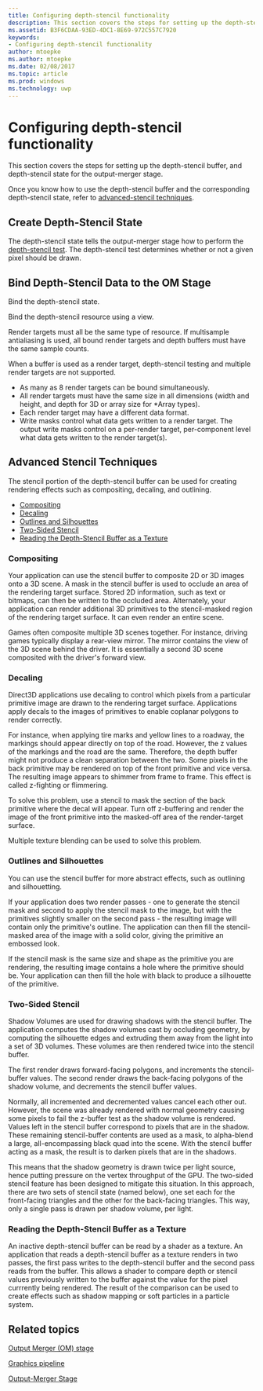 ---title: Configuring depth-stencil functionalitydescription: This section covers the steps for setting up the depth-stencil buffer, and depth-stencil state for the output-merger stage.ms.assetid: B3F6CDAA-93ED-4DC1-8E69-972C557C7920keywords:- Configuring depth-stencil functionalityauthor: mtoepkems.author: mtoepkems.date: 02/08/2017ms.topic: articlems.prod: windowsms.technology: uwp---# <span id="direct3dconcepts.configuring_depth-stencil_functionality"></span>Configuring depth-stencil functionalityThis section covers the steps for setting up the depth-stencil buffer, and depth-stencil state for the output-merger stage.Once you know how to use the depth-stencil buffer and the corresponding depth-stencil state, refer to [advanced-stencil techniques](#advanced-stencil-techniques).## <span id="Create_Depth_Stencil_State"></span><span id="create_depth_stencil_state"></span><span id="CREATE_DEPTH_STENCIL_STATE"></span>Create Depth-Stencil StateThe depth-stencil state tells the output-merger stage how to perform the [depth-stencil test](https://msdn.microsoft.com/library/windows/desktop/bb205120). The depth-stencil test determines whether or not a given pixel should be drawn.## <span id="Bind_Depth_Stencil_to_the_OM_Stage"></span><span id="bind_depth_stencil_to_the_om_stage"></span><span id="BIND_DEPTH_STENCIL_TO_THE_OM_STAGE"></span>Bind Depth-Stencil Data to the OM StageBind the depth-stencil state.Bind the depth-stencil resource using a view.Render targets must all be the same type of resource. If multisample antialiasing is used, all bound render targets and depth buffers must have the same sample counts.When a buffer is used as a render target, depth-stencil testing and multiple render targets are not supported.-   As many as 8 render targets can be bound simultaneously.-   All render targets must have the same size in all dimensions (width and height, and depth for 3D or array size for \*Array types).-   Each render target may have a different data format.-   Write masks control what data gets written to a render target. The output write masks control on a per-render target, per-component level what data gets written to the render target(s).## <span id="Advanced_Stencil_Techniques"></span><span id="advanced_stencil_techniques"></span><span id="ADVANCED_STENCIL_TECHNIQUES"></span><span id="advanced-stencil-techniques"></span>Advanced Stencil TechniquesThe stencil portion of the depth-stencil buffer can be used for creating rendering effects such as compositing, decaling, and outlining.-   [Compositing](#compositing)-   [Decaling](#decaling)-   [Outlines and Silhouettes](#outlines-and-silhouettes)-   [Two-Sided Stencil](#two-sided-stencil)-   [Reading the Depth-Stencil Buffer as a Texture](#reading-the-depth-stencil-buffer-as-a-texture)### <span id="Compositing"></span><span id="compositing"></span><span id="COMPOSITING"></span>CompositingYour application can use the stencil buffer to composite 2D or 3D images onto a 3D scene. A mask in the stencil buffer is used to occlude an area of the rendering target surface. Stored 2D information, such as text or bitmaps, can then be written to the occluded area. Alternately, your application can render additional 3D primitives to the stencil-masked region of the rendering target surface. It can even render an entire scene.Games often composite multiple 3D scenes together. For instance, driving games typically display a rear-view mirror. The mirror contains the view of the 3D scene behind the driver. It is essentially a second 3D scene composited with the driver's forward view.### <span id="Decaling"></span><span id="decaling"></span><span id="DECALING"></span>DecalingDirect3D applications use decaling to control which pixels from a particular primitive image are drawn to the rendering target surface. Applications apply decals to the images of primitives to enable coplanar polygons to render correctly.For instance, when applying tire marks and yellow lines to a roadway, the markings should appear directly on top of the road. However, the z values of the markings and the road are the same. Therefore, the depth buffer might not produce a clean separation between the two. Some pixels in the back primitive may be rendered on top of the front primitive and vice versa. The resulting image appears to shimmer from frame to frame. This effect is called z-fighting or flimmering.To solve this problem, use a stencil to mask the section of the back primitive where the decal will appear. Turn off z-buffering and render the image of the front primitive into the masked-off area of the render-target surface.Multiple texture blending can be used to solve this problem.### <span id="Outlines_and_Silhouettes"></span><span id="outlines_and_silhouettes"></span><span id="OUTLINES_AND_SILHOUETTES"></span><span id="outlines-and-silhouettes">Outlines and SilhouettesYou can use the stencil buffer for more abstract effects, such as outlining and silhouetting.If your application does two render passes - one to generate the stencil mask and second to apply the stencil mask to the image, but with the primitives slightly smaller on the second pass - the resulting image will contain only the primitive's outline. The application can then fill the stencil-masked area of the image with a solid color, giving the primitive an embossed look.If the stencil mask is the same size and shape as the primitive you are rendering, the resulting image contains a hole where the primitive should be. Your application can then fill the hole with black to produce a silhouette of the primitive.### <span id="Two_Sided_Stencil"></span><span id="two_sided_stencil"></span><span id="TWO_SIDED_STENCIL"></span><span id="two-sided-stencil"></span>Two-Sided StencilShadow Volumes are used for drawing shadows with the stencil buffer. The application computes the shadow volumes cast by occluding geometry, by computing the silhouette edges and extruding them away from the light into a set of 3D volumes. These volumes are then rendered twice into the stencil buffer.The first render draws forward-facing polygons, and increments the stencil-buffer values. The second render draws the back-facing polygons of the shadow volume, and decrements the stencil buffer values.Normally, all incremented and decremented values cancel each other out. However, the scene was already rendered with normal geometry causing some pixels to fail the z-buffer test as the shadow volume is rendered. Values left in the stencil buffer correspond to pixels that are in the shadow. These remaining stencil-buffer contents are used as a mask, to alpha-blend a large, all-encompassing black quad into the scene. With the stencil buffer acting as a mask, the result is to darken pixels that are in the shadows.This means that the shadow geometry is drawn twice per light source, hence putting pressure on the vertex throughput of the GPU. The two-sided stencil feature has been designed to mitigate this situation. In this approach, there are two sets of stencil state (named below), one set each for the front-facing triangles and the other for the back-facing triangles. This way, only a single pass is drawn per shadow volume, per light.### <span id="Reading_the_Depth-Stencil_Buffer_as_a_Texture"></span><span id="reading_the_depth-stencil_buffer_as_a_texture"></span><span id="READING_THE_DEPTH-STENCIL_BUFFER_AS_A_TEXTURE"></span><span id="reading-the-depth-stencil-buffer-as-a-texture"></span>Reading the Depth-Stencil Buffer as a TextureAn inactive depth-stencil buffer can be read by a shader as a texture. An application that reads a depth-stencil buffer as a texture renders in two passes, the first pass writes to the depth-stencil buffer and the second pass reads from the buffer. This allows a shader to compare depth or stencil values previously written to the buffer against the value for the pixel currrently being rendered. The result of the comparison can be used to create effects such as shadow mapping or soft particles in a particle system.## <span id="related-topics"></span>Related topics[Output Merger (OM) stage](output-merger-stage--om-.md)[Graphics pipeline](graphics-pipeline.md)[Output-Merger Stage](https://msdn.microsoft.com/library/windows/desktop/bb205120)